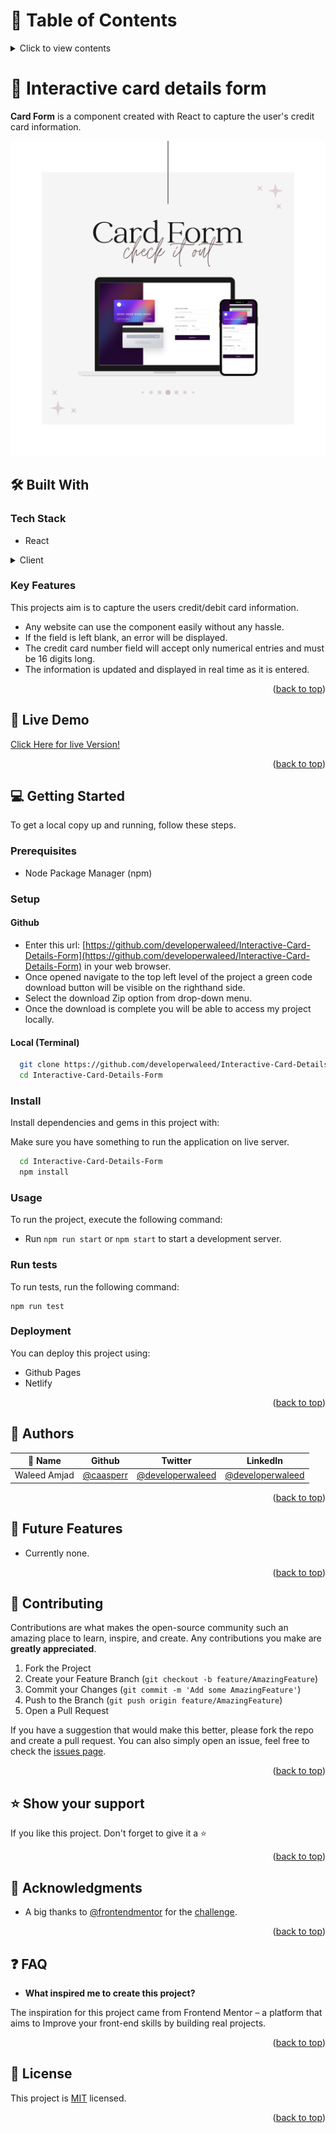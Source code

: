 <a name="readme-top"></a>

<!-- TABLE OF CONTENTS -->

# 📗 Table of Contents

<details>
  <summary>Click to view contents</summary>
  <ol>
    <li>
      <a href="#about-project">📖 About the Project</a>
        <ul>
          <li><a href="#video">📹 Video</a></li>
          <li>
            <a href="#built-with">🛠 Built With</a>
            <ul>
              <li><a href="#tech-stack">Tech Stack</a></li>
              <li><a href="#key-features">Key Features</a></li>
            </ul>
          </li>
          <li><a href="#live-demo">🚀 Live Demo</a></li>
        </ul>
    </li>
    <li>
      <a href="#getting-started">💻 Getting Started</a>
      <ul>
        <li><a href="#setup">Setup</a></li>
        <li><a href="#prerequisites">Prerequisites</a></li>
        <li><a href="#install">Install</a></li>
        <li><a href="#usage">Usage</a></li>
        <li><a href="#run-tests">Run tests</a></li>
        <li><a href="#deployment">Deployment</a></li>
      </ul>
    </li>
    <li><a href="#authors">👥 Authors</a></li>
    <li><a href="#future-features">🔭 Future Features</a></li>
    <li><a href="#contributing">🤝 Contributing</a></li>
    <li><a href="#support">⭐️ Show your support</a></li>
    <li><a href="#acknowledgements">🙏 Acknowledgements</a></li>
    <li><a href="#faq">❓ FAQ</a></li>
    <li><a href="#license">📝 License</a></li>
  </ol>
</details>

<!-- PROJECT DESCRIPTION -->

# 📖 Interactive card details form <a name="about-project"></a>

**Card Form** is a component created with React to capture the user's credit card information.

<div align="center"><img src='./public/mock.png' width="700"></div>

## 🛠 Built With <a name="built-with"></a>

### Tech Stack <a name="tech-stack"></a>

- React

<details>
<summary>Client</summary>
  <ul>
    <li><a href="https://reactjs.org/">React</a></li>
  </ul>
</details>

<!-- Features -->

### Key Features <a name="key-features"></a>

This projects aim is to capture the users credit/debit card information.
- Any website can use the component easily without any hassle.
- If the field is left blank, an error will be displayed.
- The credit card number field will accept only numerical entries and must be 16 digits long.
- The information is updated and displayed in real time as it is entered.


<p align="right">(<a href="#readme-top">back to top</a>)</p>

<!-- LIVE DEMO -->

## 🚀 Live Demo <a name="live-demo"></a>
[Click Here for live Version!](https://developerwaleed.github.io/Interactive-TODOLIST/)

<p align="right">(<a href="#readme-top">back to top</a>)</p>

<!-- GETTING STARTED -->

## 💻 Getting Started <a name="getting-started"></a>

To get a local copy up and running, follow these steps.

### Prerequisites

- Node Package Manager (npm)

### Setup

#### Github
- Enter this url: [https://github.com/developerwaleed/Interactive-Card-Details-Form](https://github.com/developerwaleed/Interactive-Card-Details-Form) in your web browser.
- Once opened navigate to the top left level of the project a green code download button will be visible on the righthand side.
- Select the download Zip option from drop-down menu.
- Once the download is complete you will be able to access my project locally.

#### Local (Terminal)

```sh
  git clone https://github.com/developerwaleed/Interactive-Card-Details-Form.git
  cd Interactive-Card-Details-Form
```

### Install

Install dependencies and gems in this project with:

Make sure you have something to run the application on live server.
```sh
  cd Interactive-Card-Details-Form
  npm install
```

### Usage

To run the project, execute the following command:

- Run `npm run start` or `npm start` to start a development server.

### Run tests

To run tests, run the following command:

```
npm run test
```

### Deployment

You can deploy this project using:

- Github Pages
- Netlify

<p align="right">(<a href="#readme-top">back to top</a>)</p>

<!-- AUTHORS -->
## 👥 Authors <a name="author"></a>
| 👤 Name | Github | Twitter | LinkedIn |
|------|--------|---------|----------|
|Waleed Amjad|[@caasperr](https://github.com/developerwaleed)|[@developerwaleed](https://twitter.com/developerwaleed)|[@developerwaleed](https://www.linkedin.com/in/developerwaleed/)|

<p align="right">(<a href="#readme-top">back to top</a>)</p>

<!-- FUTURE FEATURES -->

## 🔭 Future Features <a name="future-features"></a>

- Currently none.

<p align="right">(<a href="#readme-top">back to top</a>)</p>

<!-- CONTRIBUTING -->

## 🤝 Contributing <a name="contributing"></a>

Contributions are what makes the open-source community such an amazing place to learn, inspire, and create. Any contributions you make are **greatly appreciated**.

1. Fork the Project
2. Create your Feature Branch (`git checkout -b feature/AmazingFeature`)
3. Commit your Changes (`git commit -m 'Add some AmazingFeature'`)
4. Push to the Branch (`git push origin feature/AmazingFeature`)
5. Open a Pull Request

If you have a suggestion that would make this better, please fork the repo and create a pull request. You can also simply open an issue, feel free to check the [issues page](../../issues/).

<p align="right">(<a href="#readme-top">back to top</a>)</p>

<!-- SUPPORT -->

## ⭐️ Show your support <a name="support"></a>

If you like this project. Don't forget to give it a ⭐️

<p align="right">(<a href="#readme-top">back to top</a>)</p>

<!-- ACKNOWLEDGEMENTS -->

## 🙏 Acknowledgments <a name="acknowledgements"></a>

- A big thanks to [@frontendmentor](https://www.frontendmentor.io) for the [challenge](https://www.frontendmentor.io/challenges/interactive-card-details-form-XpS8cKZDWw).

<p align="right">(<a href="#readme-top">back to top</a>)</p>

<!-- FAQ  -->

## ❓ FAQ <a name="faq"></a>

- **What inspired me to create this project?**

 The inspiration for this project came from Frontend Mentor – a platform that aims to Improve your front-end skills by building real projects.

<p align="right">(<a href="#readme-top">back to top</a>)</p>

<!-- LICENSE -->

## 📝 License <a name="license"></a>

This project is [MIT](./LICENSE) licensed.

<p align="right">(<a href="#readme-top">back to top</a>)</p>